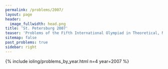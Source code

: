 ```yaml
---
permalink: /problems/2007/
layout: page
header:
  image_fullwidth: head.png
title: 'St. Petersburg 2007'
teaser: 'Problems of the Fifth International Olympiad in Theoretical, Mathematical and Applied Linguistics'
sitemap: false
past_problems: true
sidebar: right
---
```


{% include ioling/problems_by_year.html n=4 year=2007 %}